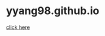 # yyang98.github.io

 <a href='http://www.freevisitorcounters.com'>click here</a> <script type='text/javascript' src='https://www.freevisitorcounters.com/auth.php?id=12053a3530c877610117b3fb094e73d88f81e6de'></script>
<script type="text/javascript" src="https://www.freevisitorcounters.com/en/home/counter/1351097/t/9"></script>

